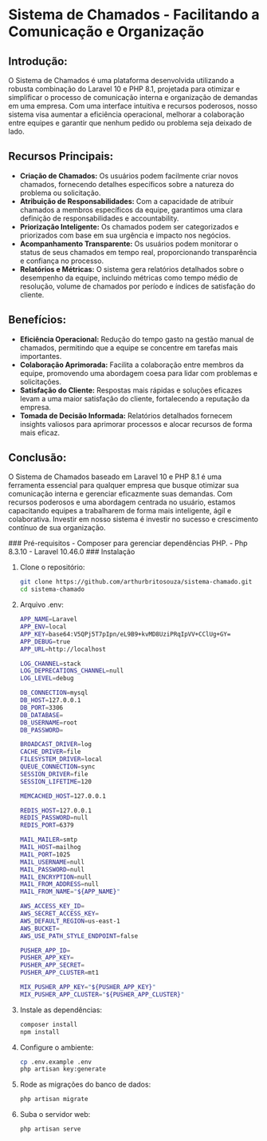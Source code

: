 <!DOCTYPE html>
<html lang="pt-br">
<head>
    <meta charset="UTF-8">
    <meta name="viewport" content="width=device-width, initial-scale=1.0">
</head>
<body>
    <div class="container">
        <h1>Sistema de Chamados - Facilitando a Comunicação e Organização</h1>
        <h2>Introdução:</h2>
        <p>O Sistema de Chamados é uma plataforma desenvolvida utilizando a robusta combinação do Laravel 10 e PHP 8.1, projetada para otimizar e simplificar o processo de comunicação interna e organização de demandas em uma empresa. Com uma interface intuitiva e recursos poderosos, nosso sistema visa aumentar a eficiência operacional, melhorar a colaboração entre equipes e garantir que nenhum pedido ou problema seja deixado de lado.</p>
        <h2>Recursos Principais:</h2>
        <ul>
            <li><strong>Criação de Chamados:</strong> Os usuários podem facilmente criar novos chamados, fornecendo detalhes específicos sobre a natureza do problema ou solicitação.</li>
            <li><strong>Atribuição de Responsabilidades:</strong> Com a capacidade de atribuir chamados a membros específicos da equipe, garantimos uma clara definição de responsabilidades e accountability.</li>
            <li><strong>Priorização Inteligente:</strong> Os chamados podem ser categorizados e priorizados com base em sua urgência e impacto nos negócios.</li>
            <li><strong>Acompanhamento Transparente:</strong> Os usuários podem monitorar o status de seus chamados em tempo real, proporcionando transparência e confiança no processo.</li>
            <li><strong>Relatórios e Métricas:</strong> O sistema gera relatórios detalhados sobre o desempenho da equipe, incluindo métricas como tempo médio de resolução, volume de chamados por período e índices de satisfação do cliente.</li>
        </ul>
        <h2>Benefícios:</h2>
        <ul>
            <li><strong>Eficiência Operacional:</strong> Redução do tempo gasto na gestão manual de chamados, permitindo que a equipe se concentre em tarefas mais importantes.</li>
            <li><strong>Colaboração Aprimorada:</strong> Facilita a colaboração entre membros da equipe, promovendo uma abordagem coesa para lidar com problemas e solicitações.</li>
            <li><strong>Satisfação do Cliente:</strong> Respostas mais rápidas e soluções eficazes levam a uma maior satisfação do cliente, fortalecendo a reputação da empresa.</li>
            <li><strong>Tomada de Decisão Informada:</strong> Relatórios detalhados fornecem insights valiosos para aprimorar processos e alocar recursos de forma mais eficaz.</li>
        </ul>
        <h2>Conclusão:</h2>
        <p>O Sistema de Chamados baseado em Laravel 10 e PHP 8.1 é uma ferramenta essencial para qualquer empresa que busque otimizar sua comunicação interna e gerenciar eficazmente suas demandas. Com recursos poderosos e uma abordagem centrada no usuário, estamos capacitando equipes a trabalharem de forma mais inteligente, ágil e colaborativa. Investir em nosso sistema é investir no sucesso e crescimento contínuo de sua organização.</p>
    </div>
    ### Pré-requisitos
- Composer para gerenciar dependências PHP.
- Php 8.3.10
- Laravel 10.46.0
### Instalação


1. Clone o repositório:
    ```bash
	git clone https://github.com/arthurbritosouza/sistema-chamado.git
	cd sistema-chamado
    ```

2. Arquivo .env:
    ```bash
	APP_NAME=Laravel
	APP_ENV=local
	APP_KEY=base64:V5QPj5T7pIpn/eL9B9+kvMD8UziPRqIpVV+CClUg+GY=
	APP_DEBUG=true
	APP_URL=http://localhost

	LOG_CHANNEL=stack
	LOG_DEPRECATIONS_CHANNEL=null
	LOG_LEVEL=debug

	DB_CONNECTION=mysql
	DB_HOST=127.0.0.1
	DB_PORT=3306
	DB_DATABASE=
	DB_USERNAME=root
	DB_PASSWORD=

	BROADCAST_DRIVER=log
	CACHE_DRIVER=file
	FILESYSTEM_DRIVER=local
	QUEUE_CONNECTION=sync
	SESSION_DRIVER=file
	SESSION_LIFETIME=120

	MEMCACHED_HOST=127.0.0.1

	REDIS_HOST=127.0.0.1
	REDIS_PASSWORD=null
	REDIS_PORT=6379

	MAIL_MAILER=smtp
	MAIL_HOST=mailhog
	MAIL_PORT=1025
	MAIL_USERNAME=null
	MAIL_PASSWORD=null
	MAIL_ENCRYPTION=null
	MAIL_FROM_ADDRESS=null
	MAIL_FROM_NAME="${APP_NAME}"

	AWS_ACCESS_KEY_ID=
	AWS_SECRET_ACCESS_KEY=
	AWS_DEFAULT_REGION=us-east-1
	AWS_BUCKET=
	AWS_USE_PATH_STYLE_ENDPOINT=false

	PUSHER_APP_ID=
	PUSHER_APP_KEY=
	PUSHER_APP_SECRET=
	PUSHER_APP_CLUSTER=mt1

	MIX_PUSHER_APP_KEY="${PUSHER_APP_KEY}"
	MIX_PUSHER_APP_CLUSTER="${PUSHER_APP_CLUSTER}"
   ```

3. Instale as dependências:
    ```bash
	composer install
	npm install
    ```
    
3. Configure o ambiente:
    ```bash
	cp .env.example .env
	php artisan key:generate
    ```

4. Rode as migrações do banco de dados:
    ```bash
	php artisan migrate
    ```

5. Suba o servidor web:
    ```bash
	php artisan serve
    ```

</body>
</html>
